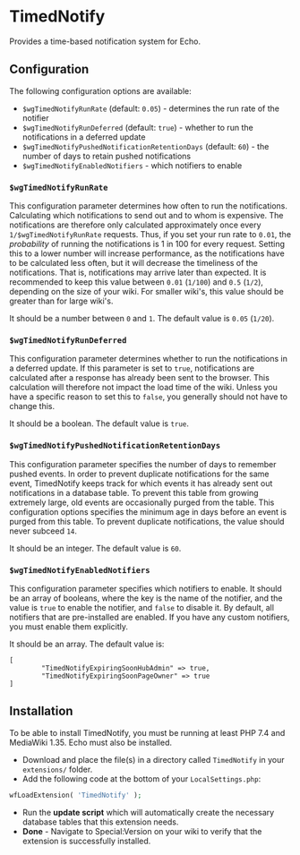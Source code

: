 # TimedNotify

Provides a time-based notification system for Echo.

## Configuration

The following configuration options are available:

* `$wgTimedNotifyRunRate` (default: `0.05`) - determines the run rate of the notifier
* `$wgTimedNotifyRunDeferred` (default: `true`) - whether to run the
  notifications in a deferred update
* `$wgTimedNotifyPushedNotificationRetentionDays` (default: `60`) - the number
  of days to retain pushed notifications
* `$wgTimedNotifyEnabledNotifiers` - which notifiers to enable

### `$wgTimedNotifyRunRate`

This configuration parameter determines how often to run the notifications.
Calculating which notifications to send out and to whom is expensive. The
notifications are therefore only calculated approximately once every
`1/$wgTimedNotifyRunRate` requests. Thus, if you set your run rate to `0.01`,
the *probability* of running the notifications is 1 in 100 for every request.
Setting this to a lower number will increase performance, as the notifications
have to be calculated less often, but it will decrease the timeliness of the
notifications. That is, notifications may arrive later than expected. It is
recommended to keep this value between `0.01` (`1/100`) and `0.5` (`1/2`),
depending on the size of your wiki. For smaller wiki's, this value should be
greater than for large wiki's.

It should be a number between `0` and `1`. The default value is `0.05` (`1/20`).

### `$wgTimedNotifyRunDeferred`

This configuration parameter determines whether to run the notifications in a
deferred update. If this parameter is set to `true`, notifications are
calculated after a response has already been sent to the browser. This
calculation will therefore not impact the load time of the wiki. Unless you
have a specific reason to set this to `false`, you generally should not have to
change this.

It should be a boolean. The default value is `true`.

### `$wgTimedNotifyPushedNotificationRetentionDays`

This configuration parameter specifies the number of days to remember pushed
events. In order to prevent duplicate notifications for the same event,
TimedNotify keeps track for which events it has already sent out notifications
in a database table. To prevent this table from growing extremely large, old
events are occasionally purged from the table. This configuration options
specifies the minimum age in days before an event is purged from this table. To
prevent duplicate notifications, the value should never subceed `14`.

It should be an integer. The default value is `60`.

### `$wgTimedNotifyEnabledNotifiers`

This configuration parameter specifies which notifiers to enable. It should
be an array of booleans, where the key is the name of the notifier, and the
value is `true` to enable the notifier, and `false` to disable it. By default,
all notifiers that are pre-installed are enabled. If you have any custom
notifiers, you must enable them explicitly.

It should be an array. The default value is:

```
[
        "TimedNotifyExpiringSoonHubAdmin" => true,
        "TimedNotifyExpiringSoonPageOwner" => true
]
```

## Installation

To be able to install TimedNotify, you must be running at least PHP 7.4 and
MediaWiki 1.35. Echo must also be installed.

* Download and place the file(s) in a directory called `TimedNotify` in your
  `extensions/` folder.
* Add the following code at the bottom of your `LocalSettings.php`:

```php
wfLoadExtension( 'TimedNotify' );
```

* Run the **update script** which will automatically create the necessary
  database tables that this extension needs.  
* **Done** - Navigate to Special:Version on your wiki to verify that the
  extension is successfully installed.
